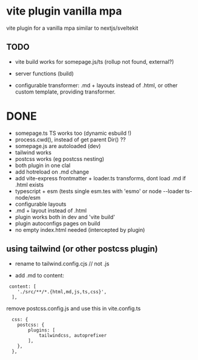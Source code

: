 # vite plugin vanilla mpa

vite plugin for a vanilla mpa similar to nextjs/sveltekit


## TODO
- vite build works for somepage.js/ts (rollup not found, external?)

- server functions (build)
- configurable transformer: .md + layouts instead of .html, or other custom template, providing transformer.


# DONE
- somepage.ts TS works too (dynamic esbuild !)
- process.cwd(), instead of get parent Dir()  ??
- somepage.js are autoloaded (dev)
- tailwind works
- postcss works (eg postcss nesting)
- both plugin in one clal
- add hotreload on .md change
- add vite-express frontmatter + loader.ts transforms, dont load .md if .html exists
- typescript + esm (tests single esm.tes with 'esmo' or node --loader ts-node/esm
- configurable layouts
- .md + layout instead of .html
- plugin works both in dev and 'vite build'
- plugin autoconfigs pages on build
- no empty index.html needed (intercepted by plugin)



## using tailwind (or other postcss plugin)

- rename to tailwind.config.cjs  // not .js

- add .md to content:

```tailwind
 content: [
    './src/**/*.{html,md,js,ts,css}',
  ],
```

remove postcss.config.js and use this in vite.config.ts

```vite
  css: {
    postcss: {
        plugins: [
            tailwindcss, autoprefixer
        ],
    },
  },
```
